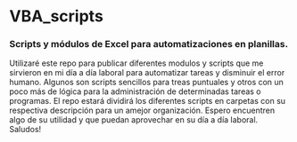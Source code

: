 # VBA_scripts
### Scripts y módulos de Excel para automatizaciones en planillas.
Utilizaré este repo para publicar diferentes modulos y scripts que me sirvieron en mi día a día laboral para automatizar tareas y disminuir el error humano.
Algunos son scripts sencillos para treas puntuales y otros con un poco más de lógica para la administración de determinadas tareas o programas.
El repo estará dividirá los diferentes scripts en carpetas con su respectiva descripción para un amejor organización.
Espero encuentren algo de su utilidad y que puedan aprovechar en su día a día laboral.
Saludos!
